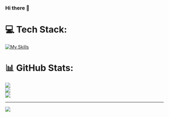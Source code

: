 ### Hi there 👋


# 💻 Tech Stack:
[![My Skills](https://skills.thijs.gg/icons?i=java,dart,flutter,python,django,javascript,node,express&theme=light)](https://skills.thijs.gg)
# 📊 GitHub Stats:
![](https://github-readme-stats.vercel.app/api?username=meetmeerahul&theme=dark&hide_border=false&include_all_commits=false&count_private=false)<br/>
![](https://github-readme-streak-stats.herokuapp.com/?user=meetmeerahul&theme=dark&hide_border=false)<br/>
![](https://github-readme-stats.vercel.app/api/top-langs/?username=amAkshay18&theme=dark&hide_border=false&include_all_commits=false&count_private=false&layout=compact)

---
[![](https://visitcount.itsvg.in/api?id=meetmeerahul&icon=0&color=0)](https://visitcount.itsvg.in)

<!-- Proudly created with GPRM ( https://gprm.itsvg.in ) -->
